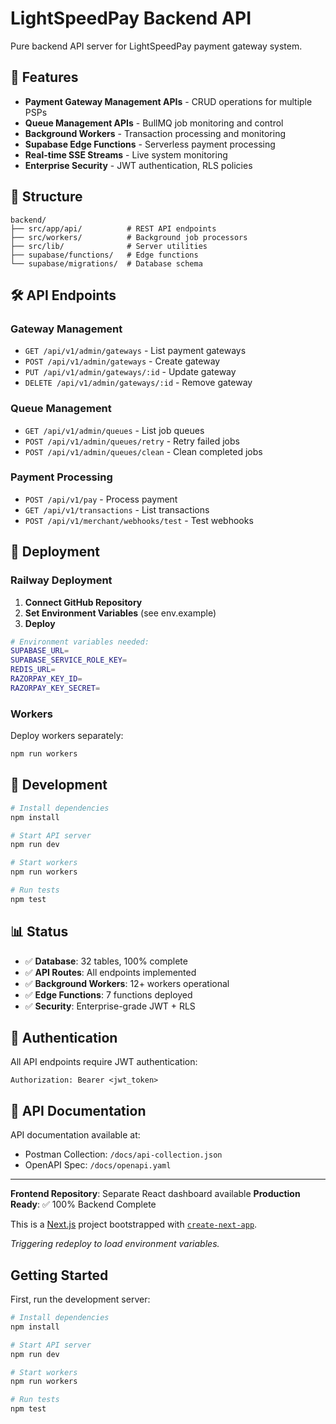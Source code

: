 # LightSpeedPay Backend API

Pure backend API server for LightSpeedPay payment gateway system.

## 🚀 Features

- **Payment Gateway Management APIs** - CRUD operations for multiple PSPs
- **Queue Management APIs** - BullMQ job monitoring and control
- **Background Workers** - Transaction processing and monitoring
- **Supabase Edge Functions** - Serverless payment processing
- **Real-time SSE Streams** - Live system monitoring
- **Enterprise Security** - JWT authentication, RLS policies

## 📁 Structure

```
backend/
├── src/app/api/          # REST API endpoints
├── src/workers/          # Background job processors
├── src/lib/              # Server utilities
├── supabase/functions/   # Edge functions
└── supabase/migrations/  # Database schema
```

## 🛠 API Endpoints

### Gateway Management
- `GET /api/v1/admin/gateways` - List payment gateways
- `POST /api/v1/admin/gateways` - Create gateway
- `PUT /api/v1/admin/gateways/:id` - Update gateway
- `DELETE /api/v1/admin/gateways/:id` - Remove gateway

### Queue Management  
- `GET /api/v1/admin/queues` - List job queues
- `POST /api/v1/admin/queues/retry` - Retry failed jobs
- `POST /api/v1/admin/queues/clean` - Clean completed jobs

### Payment Processing
- `POST /api/v1/pay` - Process payment
- `GET /api/v1/transactions` - List transactions
- `POST /api/v1/merchant/webhooks/test` - Test webhooks

## 🚀 Deployment

### Railway Deployment

1. **Connect GitHub Repository**
2. **Set Environment Variables** (see env.example)
3. **Deploy**

```bash
# Environment variables needed:
SUPABASE_URL=
SUPABASE_SERVICE_ROLE_KEY=
REDIS_URL=
RAZORPAY_KEY_ID=
RAZORPAY_KEY_SECRET=
```

### Workers

Deploy workers separately:
```bash
npm run workers
```

## 🔧 Development

```bash
# Install dependencies
npm install

# Start API server
npm run dev

# Start workers
npm run workers

# Run tests
npm test
```

## 📊 Status

- ✅ **Database**: 32 tables, 100% complete
- ✅ **API Routes**: All endpoints implemented
- ✅ **Background Workers**: 12+ workers operational
- ✅ **Edge Functions**: 7 functions deployed
- ✅ **Security**: Enterprise-grade JWT + RLS

## 🔐 Authentication

All API endpoints require JWT authentication:
```
Authorization: Bearer <jwt_token>
```

## 📖 API Documentation

API documentation available at:
- Postman Collection: `/docs/api-collection.json`
- OpenAPI Spec: `/docs/openapi.yaml`

---

**Frontend Repository**: Separate React dashboard available
**Production Ready**: ✅ 100% Backend Complete

This is a [Next.js](https://nextjs.org/) project bootstrapped with [`create-next-app`](https://github.com/vercel/next.js/tree/canary/packages/create-next-app).

_Triggering redeploy to load environment variables._
## Getting Started

First, run the development server:

```bash
# Install dependencies
npm install

# Start API server
npm run dev

# Start workers
npm run workers

# Run tests
npm test
```
